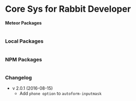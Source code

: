 # Core Sys for Rabbit Developer

#### Meteor Packages
```js

```

### Local Packages
```js

```

### NPM Packages
```js

```

### Changelog
- v 2.0.1 (2016-08-15)
    - Add `phone option` to `autoform-inputmask` 

